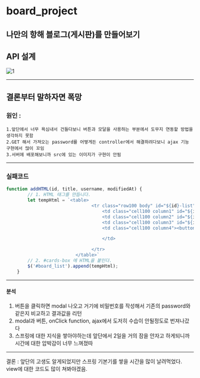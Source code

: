 # board_project
나만의 항해 블로그(게시판)를 만들어보기
-------------------------------
## API 설계
![1](https://user-images.githubusercontent.com/107388110/181154151-de568a4e-c8dd-40a6-9ff7-fe2659befbe6.PNG)

------------------------
## 결론부터 말하자면 폭망
### 원인 : 
```
1.앞단에서 너무 욕심내서 건들다보니 버튼과 모달을 사용하는 부분에서 도무지 연동할 방법을 생각하지 못함
2.GET 해서 가져오는 password를 어떻게든 controller에서 해결하려다보니 ajax 기능 구현에서 많이 꼬임
3.서버에 배포해보니까 src에 있는 이미지가 구현이 안됨
```
-------------------------

### 실패코드
``` javascript
function addHTML(id, title, username, modifiedAt) {
        // 1. HTML 태그를 만듭니다.
        let tempHtml = `<table>
                                <tr class="row100 body" id="${id}-list">
                                    <td class="cell100 column1" id="${id}-title"><a onclick="detail(${id})" id="detail_link">${title}</a></td>
                                    <td class="cell100 column2" id="${id}-username">${username}</td>
                                    <td class="cell100 column3" id="${id}-createdAt">${modifiedAt}</td>
                                    <td class="cell100 column4"><button class="button is-danger" id="${id}-modal_btn" onclick="deleteOne('${id}')">삭제</button>

                                    </td>

                                </tr>
                          </table>`
        // 2. #cards-box 에 HTML을 붙인다.
        $('#board_list').append(tempHtml);
    }
```
--------------------------
#### 분석
1. 버튼을 클릭하면 modal 나오고 거기에 비밀번호를 작성해서 기존의 password와 같은지 비교하고 결과값을 리턴
2. modal과 버튼, onClick function, ajax에서 도저히 수습이 안될정도로 번져나갔다
3. 스프링에 대한 지식을 쌓아야하는데 앞단에서 2일을 거의 잠을 안자고 하게되니까 시간에 대한 압박감이 너무 느껴졌따

-------------------------------
결론 : 앞단의 고생도 알게되었지만 스프링 기본기를 쌓을 시간을 많이 날려먹었다. view에 대한 코드도 많이 쳐봐야겠음.
